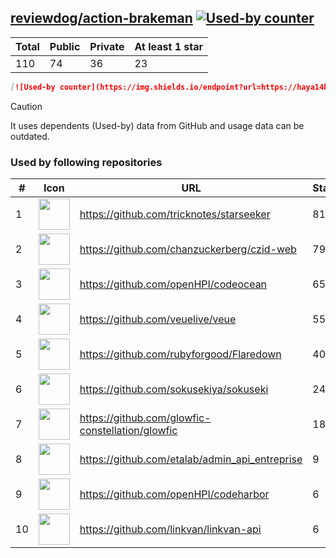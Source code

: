 





## [reviewdog/action-brakeman](https://github.com/reviewdog/action-brakeman) [![Used-by counter](https://img.shields.io/endpoint?url=https://haya14busa.github.io/github-used-by/data/reviewdog/action-brakeman/shieldsio.json)](https://github.com/haya14busa/github-used-by/tree/main/repo/reviewdog/action-brakeman)

| Total | Public | Private | At least 1 star
| ----- | ------ | ------- | ---------------
| 110 | 74 | 36 | 23 |

```md
[![Used-by counter](https://img.shields.io/endpoint?url=https://haya14busa.github.io/github-used-by/data/reviewdog/action-brakeman/shieldsio.json)](https://github.com/haya14busa/github-used-by/tree/main/repo/reviewdog/action-brakeman)
```

> [!CAUTION]
> It uses dependents (Used-by) data from GitHub and usage data can be outdated.

### Used by following repositories

| # | Icon | URL | Stars |
| -- | -- | -- | -- | 
|1|<img src="https://github.com/tricknotes.png" width=50 height=50>|https://github.com/tricknotes/starseeker|81|
|2|<img src="https://github.com/chanzuckerberg.png" width=50 height=50>|https://github.com/chanzuckerberg/czid-web|79|
|3|<img src="https://github.com/openHPI.png" width=50 height=50>|https://github.com/openHPI/codeocean|65|
|4|<img src="https://github.com/veuelive.png" width=50 height=50>|https://github.com/veuelive/veue|55|
|5|<img src="https://github.com/rubyforgood.png" width=50 height=50>|https://github.com/rubyforgood/Flaredown|40|
|6|<img src="https://github.com/sokusekiya.png" width=50 height=50>|https://github.com/sokusekiya/sokuseki|24|
|7|<img src="https://github.com/glowfic-constellation.png" width=50 height=50>|https://github.com/glowfic-constellation/glowfic|18|
|8|<img src="https://github.com/etalab.png" width=50 height=50>|https://github.com/etalab/admin_api_entreprise|9|
|9|<img src="https://github.com/openHPI.png" width=50 height=50>|https://github.com/openHPI/codeharbor|6|
|10|<img src="https://github.com/linkvan.png" width=50 height=50>|https://github.com/linkvan/linkvan-api|6|
